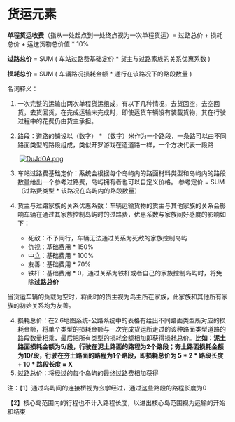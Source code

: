 # 货运元素

**单程货运收费**（指从一处起点到一处终点视为一次单程货运）= 过路总价 + 损耗总价 + 运送货物总价值 * 10%

**过路总价** =  SUM ( 车站过路费基础定价 * 货主与过路家族的关系优惠系数 ) 

**损耗总价** =  SUM ( 车辆路况损耗金额 * 通行在该路况下的路段数量 )

名词释义：

1. 一次完整的运输由两次单程货运组成，有以下几种情况，去货回空，去空回货，去货回货，在完成运输未完成时，即使运货车辆没有装载货物，其在行驶过程中的花费仍由货主承担。

2. 路段：道路的铺设以（数字） * （数字）米作为一个路段，一条路可以由不同路面类型的路段组成，类似开罗游戏在造道路一样，一个方块代表一段路

   ​																[![DuJdOA.png](https://s3.ax1x.com/2020/11/19/DuJdOA.png)](https://imgchr.com/i/DuJdOA)

3. 车站过路费基础定价：系统会根据每个岛屿内的路面材料类型和岛屿内的路段数量给出一个参考过路费，岛屿拥有者也可以自定义价格。   参考定价 = SUM（过路费类型 * 该路况在岛屿内的路段数量）

4. 货主与过路家族的关系优惠系数：车辆运输货物的货主与其他家族的关系会影响车辆在通过其家族控制岛屿时的过路费，优惠系数与家族间好感度的影响如下：

   - 死敌：不予同行，车辆无法通过关系为死敌的家族控制岛屿
   - 仇视：基础费用 * 150%
   - 中立：基础费用 * 100%
   - 友善：基础费用 * 70%
   - 铁杆：基础费用 * 0，通过关系为铁杆或者自己的家族控制岛屿时，将免除**过路总价**

​       当货运车辆的负载为空时，将此时的货主视为岛主所在家族，此家族和其他所有家族的初始关系均为友善。

4. 损耗总价：在2.6地图系统-公路系统中的表格有给出不同路面类型所对应的损耗金额，将单个类型的损耗金额与一次完成货运所走过的该种路面类型道路的路段数量相乘，最后把所有类型的损耗金额相加即获得损耗总价。**比如：泥土路面损耗金额为5/段，行驶在泥土路面的路程为2个路段；夯土路面损耗金额为10/段，行驶在夯土路面的路程为1个路段，即损耗总价为 5 * 2 * 路段长度 + 10 * 路段长度 = X**
5. 过路总价：将经过的每个岛屿的最终过路费相加获得

注：【1】通过岛屿间的连接桥视为玄学经过，通过这些路段的路程长度为0

​        【2】核心岛范围内的行程也不计入路程长度，以进出核心岛范围视为运输的开始和结束

